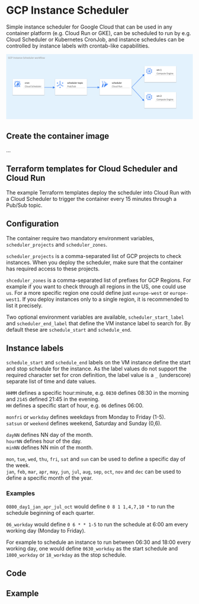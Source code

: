 # GCP Instance Scheduler

Simple instance scheduler for Google Cloud that can be used in any container platform (e.g. Cloud Run or GKE), can be scheduled to run by e.g. Cloud Scheduler or Kubernetes CronJob, and instance schedules can be controlled by instance labels with crontab-like capabilities.

![Scheduler workflow](scheduler.png)

## Create the container image

...

## Terraform templates for Cloud Scheduler and Cloud Run

The example Terraform templates deploy the scheduler into Cloud Run with a Cloud Scheduler to trigger the container every 15 minutes through a Pub/Sub topic.

## Configuration

The container require two mandatory environment variables, `scheduler_projects` and `scheduler_zones`.

`scheduler_projects` is a comma-separated list of GCP projects to check instances.  When you deploy the scheduler, make sure that the container has required access to these projects.

`shceduler_zones` is a comma-separated list of prefixes for GCP Regions.  For example if you want to check through all regions in the US, one could use `us`.  For a more specific
region one could define just `europe-west` or `europe-west1`.  If you deploy instances only to a single region, it is recommended to list it precisely.

Two optional environment variables are available, `scheduler_start_label` and `scheduler_end_label` that define the VM instance label to search for.  By default these are `schedule_start` and `schedule_end`.

## Instance labels

`schedule_start` and `schedule_end` labels on the VM instance define the start and stop schedule for the instance.  As the label values do not support the required character set
for cron definition, the label value is a `_` (underscore) separate list of time and date values.

`HHMM` defines a specific hour:minute, e.g. `0830` defines 08:30 in the morning and `2145` defined 21:45 in the evening.  
`HH` defines a specific start of hour, e.g. `06` defines 06:00.

`monfri` or `workday` defines weekdays from Monday to Friday (1-5).  
`satsun` or `weekend` defines weekend, Saturday and Sunday (0,6).

`dayNN` defines NN day of the month.  
`hourNN` defines hour of the day.  
`minNN` defines NN min of the month.

`mon`, `tue`, `wed`, `thu`, `fri`, `sat` and `sun` can be used to define a specific day of the week.  
`jan`, `feb`, `mar`, `apr`, `may`, `jun`, `jul`, `aug`, `sep`, `oct`, `nov` and `dec` can be used to define a specific month of the year.

### Examples

`0800_day1_jan_apr_jul_oct` would define `0 8 1 1,4,7,10 *` to run the schedule beginning of each quarter.

`06_workday` would define `0 6 * * 1-5` to run the schedule at 6:00 am every working day (Monday to Friday).

For example to schedule an instance to run between 06:30 and 18:00 every working day, one would define `0630_workday` as the start schedule and `1800_workday` or `18_workday` as the stop schedule.

## Code

## Example

